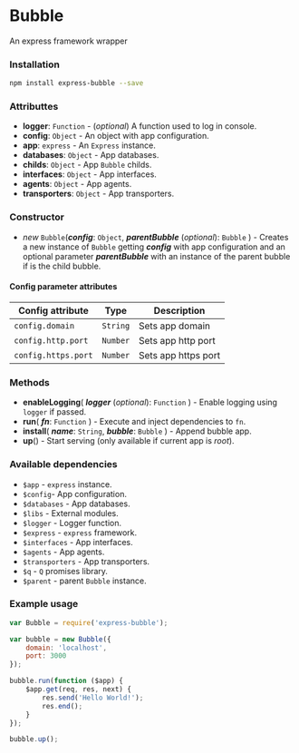 Bubble
======

An express framework wrapper

### Installation
```bash
npm install express-bubble --save
```

### Attributtes
- **logger**: `Function` - (*optional*) A function used to log in console.
- **config**: `Object` - An object with app configuration.
- **app**: `express` - An `Express` instance.
- **databases**: `Object` - App databases.
- **childs**: `Object` - App `Bubble` childs.
- **interfaces**: `Object` - App interfaces.
- **agents**: `Object` - App agents.
- **transporters**: `Object` - App transporters.

### Constructor
- *new* `Bubble`(***config***: `Object`, ***parentBubble*** (*optional*): `Bubble` ) - Creates a new instance of `Bubble` getting ***config*** with app configuration and an optional parameter ***parentBubble*** with an instance of the parent bubble if is the child bubble.

#### Config parameter attributes

| Config attribute | Type | Description |
| --- | --- | --- |
| `config.domain` | `String` | Sets app domain |
| `config.http.port`| `Number` | Sets app http port |
| `config.https.port`| `Number` | Sets app https port |

### Methods 
- **enableLogging**( ***logger*** (*optional*): `Function` ) - Enable logging using `logger` if passed.
- **run**( ***fn***: `Function` ) - Execute and inject dependencies to `fn`.
- **install**( ***name***: `String`, ***bubble***: `Bubble`  ) - Append bubble app.
- **up**() - Start serving (only available if current app is *root*).

### Available dependencies
- `$app` - `express` instance.
- `$config`- App configuration.
- `$databases` - App databases.
- `$libs` - External modules.
- `$logger` - Logger function.
- `$express` - `express` framework.
- `$interfaces` - App interfaces.
- `$agents` - App agents.
- `$transporters` - App transporters.
- `$q` - `Q` promises library.
- `$parent` - parent `Bubble` instance.

### Example usage
```javascript
var Bubble = require('express-bubble');

var bubble = new Bubble({
	domain: 'localhost',
	port: 3000
});

bubble.run(function ($app) {
	$app.get(req, res, next) {
		res.send('Hello World!');
		res.end();
	}
});

bubble.up();
```
